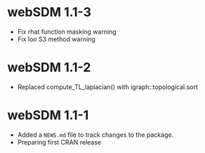 
# webSDM 1.1-3
* Fix rhat function masking warning
* Fix loo S3 method warning

# webSDM 1.1-2
* Replaced compute_TL_laplacian() with igraph::topological.sort


# webSDM 1.1-1

* Added a `NEWS.md` file to track changes to the package.
* Preparing first CRAN release